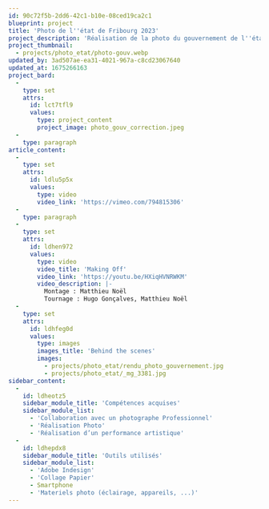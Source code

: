 ```yaml
---
id: 90c72f5b-2dd6-42c1-b10e-08ced19ca2c1
blueprint: project
title: 'Photo de l''état de Fribourg 2023'
project_description: 'Réalisation de la photo du gouvernement de l''état de Fribourg. Projet réaliser durant mon stage chez eikon LAB'
project_thumbnail:
  - projects/photo_etat/photo-gouv.webp
updated_by: 3ad507ae-ea31-4021-967a-c8cd23067640
updated_at: 1675266163
project_bard:
  -
    type: set
    attrs:
      id: lct7tfl9
      values:
        type: project_content
        project_image: photo_gouv_correction.jpeg
  -
    type: paragraph
article_content:
  -
    type: set
    attrs:
      id: ldlu5p5x
      values:
        type: video
        video_link: 'https://vimeo.com/794815306'
  -
    type: paragraph
  -
    type: set
    attrs:
      id: ldhen972
      values:
        type: video
        video_title: 'Making Off'
        video_link: 'https://youtu.be/HXiqHVNRWKM'
        video_description: |-
          Montage : Matthieu Noël
          Tournage : Hugo Gonçalves, Matthieu Noël
  -
    type: set
    attrs:
      id: ldhfeg0d
      values:
        type: images
        images_title: 'Behind the scenes'
        images:
          - projects/photo_etat/rendu_photo_gouvernement.jpg
          - projects/photo_etat/_mg_3381.jpg
sidebar_content:
  -
    id: ldheotz5
    sidebar_module_title: 'Compétences acquises'
    sidebar_module_list:
      - 'Collaboration avec un photographe Professionnel'
      - 'Réalisation Photo'
      - 'Réalisation d’un performance artistique'
  -
    id: ldhepdx8
    sidebar_module_title: 'Outils utilisés'
    sidebar_module_list:
      - 'Adobe Indesign'
      - 'Collage Papier'
      - Smartphone
      - 'Materiels photo (éclairage, appareils, ...)'
---
```

